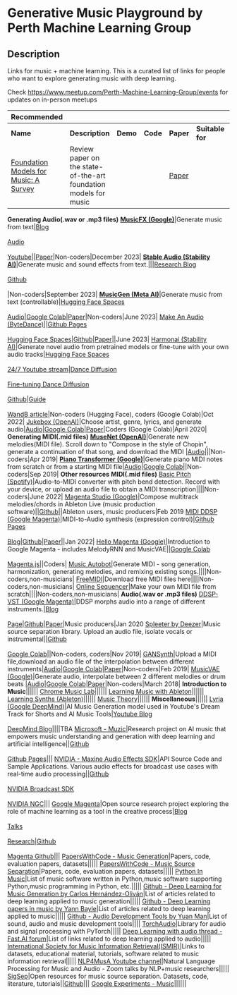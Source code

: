 # Generative Music Playground by Perth Machine Learning Group
## Description
Links for music + machine learning. 
This is a curated list of links for people who want to explore generating music with deep learning. 

Check https://www.meetup.com/Perth-Machine-Learning-Group/events for updates on in-person meetups


Recommended|   |   |   |   |   |   |
---------------|---|---|---|---|---|---|
**Name**                 |**Description**|**Demo**|**Code**|**Paper**|**Suitable for**|**Released**|
[Foundation Models for Music: A Survey]([https://arxiv.org/abs/2408.14340])|Review paper on the state-of-the-art foundation models for music|||[Paper](https://arxiv.org/pdf/2408.14340)||August 2024|
**Generating Audio(.wav or .mp3 files)**
[**MusicFX (Google)**](https://aitestkitchen.withgoogle.com/tools/music-fx)|Generate music from text|[Blog](https://google-research.github.io/seanet/musiclm/musicfx/)<br><br>[Audio](https://google-research.github.io/seanet/musiclm/examples/)<br></br>[Youtube](https://www.youtube.com/watch?v=g6FRkAbZPQo)||[Paper](https://arxiv.org/abs/2301.11325)|Non-coders|December 2023|
[**Stable Audio (Stability AI)**](https://stability.ai/stableaudio)|Generate music and sound effects from text.|||[Research Blog](https://stability.ai/research/stable-audio-efficient-timing-latent-diffusion)<br><br>[Github](https://github.com/Stability-AI/stable-audio-tools)<br><br>|Non-coders|September 2023|
[**MusicGen (Meta AI)**](https://github.com/facebookresearch/audiocraft)|Generate music from text (controllable)|[Hugging Face Spaces](https://huggingface.co/spaces/facebook/MusicGen)<br><br>[Audio](https://huggingface.co/papers/2306.05284)|[Google Colab](https://colab.research.google.com/drive/1-Xe9NCdIs2sCUbiSmwHXozK6AAhMm7_i?usp=sharing)|[Paper](https://arxiv.org/abs/2306.05284)|Non-coders|June 2023|
[Make An Audio (ByteDance)](https://github.com/Text-to-Audio/Make-An-Audio)||[Github Pages](https://text-to-audio.github.io/)<br><br>[Hugging Face Spaces](https://huggingface.co/spaces/AIGC-Audio/Make_An_Audio)|[Github](https://github.com/Text-to-Audio/Make-An-Audio)|[Paper](https://text-to-audio.github.io/paper.pdf)||June 2023|
[Harmonai (Stability AI)](https://www.harmonai.org/)|Generate novel audio from pretrained models or fine-tune with your own audio tracks|[Hugging Face Spaces](https://huggingface.co/spaces/harmonai/dance-diffusion)<br /><br />[24/7 Youtube stream](https://www.youtube.com/watch?v=kJgxC9d0p50)|[Dance Diffusion](https://colab.research.google.com/github/Harmonai-org/sample-generator/blob/main/Dance_Diffusion.ipynb)<br /><br />[Fine-tuning Dance Diffusion](https://colab.research.google.com/github/Harmonai-org/sample-generator/blob/main/Finetune_Dance_Diffusion.ipynb)<br></br>[Github](https://github.com/Harmonai-org/sample-generator)|[Guide](https://drive.google.com/file/d/1nEFEpK27v0nytNXmmYQb06X_RI6kKPve/view)<br /><br />[WandB article](https://wandb.ai/wandb_gen/audio/reports/A-Gentle-Introduction-to-Dance-Diffusion--VmlldzoyNjg1Mzky)|Non-coders (Hugging Face), coders (Google Colab)|Oct 2022|
[Jukebox (OpenAI)](https://openai.com/blog/jukebox/)|Choose artist, genre, lyrics, and generate audio|[Audio](https://jukebox.openai.com/)|[Google Colab](https://colab.research.google.com/github/openai/jukebox/blob/master/jukebox/Interacting_with_Jukebox.ipynb)|[Paper](https://arxiv.org/abs/2005.00341)|Coders (Google Colab)|April 2020|
**Generating MIDI(.mid files)**
[**MuseNet (OpenAI)**](https://openai.com/blog/musenet)|Generate new melodies(MIDI file). Scroll down to "Compose in the style of Chopin", generate a continuation of that song, and download the MIDI |[Audio](https://soundcloud.com/openai_audio/sets/musenet)|||Non-coders|Apr 2019|
[**Piano Transformer (Google)**](https://magenta.tensorflow.org/piano-transformer)|Generate piano MIDI notes from scratch or from a starting MIDI file|[Audio](https://magenta.tensorflow.org/assets/piano_transformer/clair_de_lune_continuation.mp3)|[Google Colab](https://colab.research.google.com/notebooks/magenta/piano_transformer/piano_transformer.ipynb)||Non-coders|Sep 2019|
**Other resources**
**MIDI(.mid files)**
[Basic Pitch (Spotify)](https://basicpitch.spotify.com)|Audio-to-MIDI converter with pitch bend detection. Record with your device, or upload an audio file to obtain a MIDI transcription||||Non-coders|June 2022|
[Magenta Studio (Google)](https://magenta.tensorflow.org/studio)|Compose multitrack melodies/chords in Ableton Live (music production software)||[Github](https://github.com/magenta/magenta-studio)||Ableton users, music producers|Feb 2019
[MIDI DDSP (Google Magenta)](https://magenta.tensorflow.org/midi-ddsp)|MIDI-to-Audio synthesis (expression control)|[Github Pages](https://midi-ddsp.github.io/)<br><br>[Blog](https://magenta.tensorflow.org/midi-ddsp)|[Github](https://github.com/magenta/midi-ddsp)|[Paper](https://openreview.net/pdf?id=UseMOjWENv)||Jan 2022|
[Hello Magenta (Google)](https://colab.research.google.com/notebooks/magenta/hello_magenta/hello_magenta.ipynb)|Introduction to Google Magenta - includes MelodyRNN and MusicVAE||[Google Colab](https://colab.research.google.com/notebooks/magenta/hello_magenta/hello_magenta.ipynb)<br /><br />[Magenta.js](https://hello-magenta.glitch.me/)||Coders|
[Music Autobot](https://musicautobot.com)|Generate MIDI - song generation, harmonization, generating melodies, and remixing existing songs.||||Non-coders,non-musicians|
[FreeMIDI](https://freemidi.org/)|Download free MIDI files here||||Non-coders,non-musicians|
[Online Sequencer](https://onlinesequencer.net/)|Make your own MIDI file from scratch||||Non-coders,non-musicians|
**Audio(.wav or .mp3 files)**
[DDSP-VST (Google Magenta)](https://magenta.tensorflow.org/ddsp-vst)|DDSP morphs audio into a range of different instruments.|[Blog](https://magenta.tensorflow.org/ddsp)<br><br>[Page](https://magenta.tensorflow.org/ddsp-vst)|[Github](https://github.com/magenta/ddsp-vst)|[Paper](https://openreview.net/forum?id=B1x1ma4tDr)|Music producers|Jan 2020
[Spleeter by Deezer](https://deezer.io/releasing-spleeter-deezer-r-d-source-separation-engine-2b88985e797e)|Music source separation library. Upload an audio file, isolate vocals or instrumental||[Github](https://github.com/deezer/spleeter)<br /><br />[Google Colab](https://colab.research.google.com/github/deezer/spleeter/blob/master/spleeter.ipynb)||Non-coders, coders|Nov 2019|
[GANSynth](https://magenta.tensorflow.org/gansynth)|Upload a MIDI file,download an audio file of the interpolation between different instruments|[Audio](https://storage.googleapis.com/magentadata/papers/gansynth/index.html)|[Google Colab](https://colab.research.google.com/notebooks/magenta/gansynth/gansynth_demo.ipynb)|[Paper](https://openreview.net/forum?id=H1xQVn09FX)|Non-coders|Feb 2019|
[MusicVAE (Google)](https://magenta.tensorflow.org/music-vae)|Generate audio, interpolate between 2 different melodies or drum beats |[Audio](https://magenta.tensorflow.org/assets/music_vae/mel_2bar-b2m.mp3)|[Google Colab](https://colab.research.google.com/notebooks/magenta/music_vae/music_vae.ipynb)|[Paper](https://arxiv.org/abs/1806.00195)|Non-coders|March 2018|
**Introduction to Music**||||||
[Chrome Music Lab](https://musiclab.chromeexperiments.com/Experiments)||||||
[Learning Music with Ableton](https://learningmusic.ableton.com/)||||||
[Learning Synths (Ableton)](https://learningsynths.ableton.com/)||||||
[Music Theory](https://www.musictheory.net/lessons/)||||||
**Miscellaneous**||||||
[Lyria (Google DeepMind)](https://deepmind.google/discover/blog/transforming-the-future-of-music-creation/)|AI Music Generation model used in Youtube's Dream Track for Shorts and AI Music Tools|[Youtube Blog](https://blog.youtube/inside-youtube/ai-and-music-experiment/)<br><br>[DeepMind Blog](https://deepmind.google/discover/blog/transforming-the-future-of-music-creation/)||||TBA 
[Microsoft - Muzic](https://github.com/microsoft/muzic)|Research project on AI music that empowers music understanding and generation with deep learning and artificial intelligence||[Github](https://github.com/microsoft/muzic)<br><br>[Github Pages](https://ai-muzic.github.io/)|||
[NVIDIA - Maxine Audio Effects SDK](https://github.com/NVIDIA/MAXINE-AFX-SDK)|API Source Code and Sample Applications. Various audio effects for broadcast use cases with real-time audio processing||[Github](https://github.com/NVIDIA/MAXINE-AFX-SDK)<br><br>[NVIDIA Broadcast SDK](https://www.nvidia.com/en-au/geforce/broadcasting/broadcast-sdk/resources/)<br><br>[NVIDIA NGC](https://catalog.ngc.nvidia.com/orgs/nvidia/teams/maxine/collections/maxine)|||
[Google Magenta](https://magenta.tensorflow.org/)|Open source research project exploring the role of machine learning as a tool in the creative process|[Blog](https://magenta.tensorflow.org/blog)<br><br>[Talks](https://magenta.tensorflow.org/talks)<br><br>[Research](https://magenta.tensorflow.org/research)|[Github](https://github.com/magenta)<br><br>[Magenta Github](https://github.com/magenta/magenta)|||
[PapersWithCode - Music Generation](https://paperswithcode.com/task/music-generation)|Papers, code, evaluation papers, datasets|||||
[PapersWithCode - Music Source Separation](https://paperswithcode.com/task/music-source-separation)|Papers, code, evaluation papers, datasets|||||
[Python In Music](https://wiki.python.org/moin/PythonInMusic)|List of music software written in Python,music software supporting Python,music programming in Python, etc.|||||
[Github - Deep Learning for Music Generation by Carlos Hernández-Oliván](https://github.com/carlosholivan/DeepLearningMusicGeneration)|List of articles related to deep learning applied to music generation|||||
[Github - Deep Learning papers in music by Yann Bayle](https://github.com/ybayle/awesome-deep-learning-music)|List of articles related to deep learning applied to music|||||
[Github - Audio Development Tools by Yuan Man](https://github.com/Yuan-ManX/audio-development-tools)|List of sound, audio and music development tools||||
[TorchAudio](https://pytorch.org/audio/stable/index.html)|Library for audio and signal processing with PyTorch|||||
[Deep Learning with audio thread - Fast.AI forum](https://forums.fast.ai/t/deep-learning-with-audio-thread/38123)|List of links related to deep learning applied to audio|||||
[International Society for Music Information Retrieval(ISMIR)](https://www.ismir.net/resources/)|Links to datasets, educational material, tutorials, software related to music information retrieval|||||
[NLP4MusA Youtube channel](https://www.youtube.com/channel/UCtWGAGz6I_1aRetS8U4rYcA)|Natural Language Processing for Music and Audio - Zoom talks by NLP+music researchers|||||
[SigSep](https://sigsep.github.io/literature/)|Open resources for music source separation. Datasets, code, literature, tutorials||[Github](https://github.com/sigsep/open-unmix-pytorch)|||
[Google Experiments - Music](https://experiments.withgoogle.com/search?q=music)||||||
